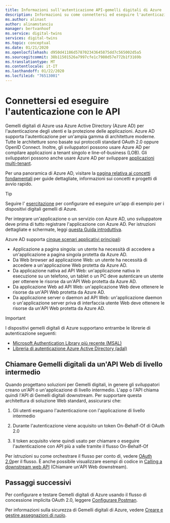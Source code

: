 ```yaml
---
title: Informazioni sull'autenticazione API-gemelli digitali di Azure | Microsoft Docs
description: Informazioni su come connettersi ed eseguire l'autenticazione con le API con i dispositivi gemelli digitali di Azure.
ms.author: alinast
author: alinamstanciu
manager: bertvanhoof
ms.service: digital-twins
services: digital-twins
ms.topic: conceptual
ms.date: 01/21/2020
ms.openlocfilehash: d950d41186d578702343645875dd7c565002d5a5
ms.sourcegitcommit: 38b11501526a7997cfe1c7980d57e772b1f3169b
ms.translationtype: MT
ms.contentlocale: it-IT
ms.lasthandoff: 01/22/2020
ms.locfileid: "76513001"
---
```

# <a name="connect-to-and-authenticate-with-apis"></a>Connettersi ed eseguire l'autenticazione con le API

Gemelli digitali di Azure usa Azure Active Directory (Azure AD) per l'autenticazione degli utenti e la protezione delle applicazioni. Azure AD supporta l'autenticazione per un'ampia gamma di architetture moderne. Tutte le architetture sono basate sui protocolli standard OAuth 2.0 oppure OpenID Connect. Inoltre, gli sviluppatori possono usare Azure AD per compilare applicazioni a tenant singolo e line-of-business (LOB). Gli sviluppatori possono anche usare Azure AD per sviluppare [applicazioni multi-tenant](how-to-multitenant-applications.md).

Per una panoramica di Azure AD, visitare la [pagina relativa ai concetti fondamentali](https://docs.microsoft.com/azure/active-directory/fundamentals/) per guide dettagliate, informazioni sui concetti e progetti di avvio rapido.

> [!TIP]
> Seguire l' [esercitazione](tutorial-facilities-setup.md) per configurare ed eseguire un'app di esempio per i dispositivi digitali gemelli di Azure.

Per integrare un'applicazione o un servizio con Azure AD, uno sviluppatore deve prima di tutto registrare l'applicazione con Azure AD. Per istruzioni dettagliate e schermate, leggi [questa Guida introduttiva](../active-directory/develop/quickstart-register-app.md).

Azure AD supporta [cinque scenari applicativi principali](../active-directory/develop/v2-app-types.md):

* Applicazione a pagina singola: un utente ha necessità di accedere a un'applicazione a pagina singola protetta da Azure AD.
* Da Web browser ad applicazione Web: un utente ha necessità di accedere a un'applicazione Web protetta da Azure AD.
* Da applicazione nativa ad API Web: un'applicazione nativa in esecuzione su un telefono, un tablet o un PC deve autenticare un utente per ottenere le risorse da un'API Web protetta da Azure AD.
* Da applicazione Web ad API Web: un'applicazione Web deve ottenere le risorse da un'API Web protetta da Azure AD.
* Da applicazione server o daemon ad API Web: un'applicazione daemon o un'applicazione server priva di interfaccia utente Web deve ottenere le risorse da un'API Web protetta da Azure AD.

> [!IMPORTANT]
> I dispositivi gemelli digitali di Azure supportano entrambe le librerie di autenticazione seguenti:
> * [Microsoft Authentication Library più recente (MSAL)](https://docs.microsoft.com/azure/active-directory/develop/msal-overview)
> * [Libreria di autenticazione Azure Active Directory (adal)](https://docs.microsoft.com/azure/active-directory/develop/active-directory-authentication-libraries)

## <a name="call-digital-twins-from-a-middle-tier-web-api"></a>Chiamare Gemelli digitali da un'API Web di livello intermedio

Quando progettano soluzioni per Gemelli digitali, in genere gli sviluppatori creano un'API o un'applicazione di livello intermedio. L'app o l'API chiama quindi l'API di Gemelli digitali downstream. Per supportare questa architettura di soluzione Web standard, assicurarsi che:

1. Gli utenti eseguano l'autenticazione con l'applicazione di livello intermedio

1. Durante l'autenticazione viene acquisito un token On-Behalf-Of di OAuth 2.0

1. Il token acquisito viene quindi usato per chiamare o eseguire l'autenticazione con API più a valle tramite il flusso On-Behalf-Of

Per istruzioni su come orchestrare il flusso per conto di, vedere [OAuth 2,0](https://docs.microsoft.com/azure/active-directory/develop/v2-oauth2-on-behalf-of-flow)per il flusso. È anche possibile visualizzare esempi di codice in [Calling a downstream web API](https://github.com/Azure-Samples/active-directory-dotnet-webapi-onbehalfof) (Chiamare un'API Web downstream).

## <a name="next-steps"></a>Passaggi successivi

Per configurare e testare Gemelli digitali di Azure usando il flusso di concessione implicita OAuth 2.0, leggere [Configurare Postman](./how-to-configure-postman.md).

Per informazioni sulla sicurezza di Gemelli digitali di Azure, vedere [Creare e gestire assegnazioni di ruolo](./security-create-manage-role-assignments.md).
